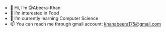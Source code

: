 - 👋 Hi, I’m @Abeera-Khan
- 👀 I’m interested in Food
- 🌱 I’m currently learning Computer Science
- 📫 You can reach me through gmail account: khanabeera175@gmail.com

<!---
Abeera-Khan/Abeera-Khan is a ✨ special ✨ repository because its `README.md` (this file) appears on your GitHub profile.
You can click the Preview link to take a look at your changes.
--->
